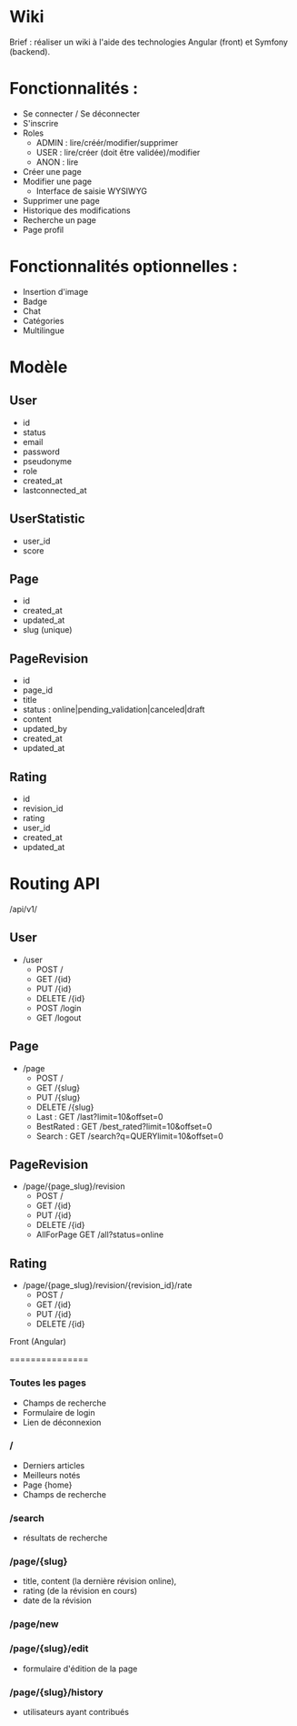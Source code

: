 Wiki
====

Brief : réaliser un wiki à l'aide des technologies Angular (front) et Symfony (backend).

Fonctionnalités :
=================
* Se connecter / Se déconnecter
* S'inscrire
* Roles
  * ADMIN : lire/créér/modifier/supprimer
  * USER : lire/créer (doit être validée)/modifier
  * ANON : lire
* Créer une page
* Modifier une page
  * Interface de saisie WYSIWYG
* Supprimer une page
* Historique des modifications
* Recherche un page
* Page profil

Fonctionnalités optionnelles :
==============================
* Insertion d'image
* Badge
* Chat
* Catégories
* Multilingue

Modèle
======

## User
* id
* status
* email
* password
* pseudonyme
* role
* created_at
* lastconnected_at

## UserStatistic
* user_id
* score

## Page
* id
* created_at
* updated_at
* slug (unique)

## PageRevision
* id
* page_id
* title
* status : online|pending_validation|canceled|draft
* content
* updated_by
* created_at
* updated_at

## Rating
* id
* revision_id
* rating
* user_id
* created_at
* updated_at

Routing API
===========
/api/v1/
## User
  * /user
    * POST /
    * GET /{id}
    * PUT /{id}
    * DELETE /{id}
    * POST /login
    * GET /logout

## Page
  * /page
    * POST /
    * GET /{slug}
    * PUT /{slug}
    * DELETE /{slug}
    * Last : GET /last?limit=10&offset=0
    * BestRated : GET /best_rated?limit=10&offset=0
    * Search : GET /search?q=QUERYlimit=10&offset=0

## PageRevision
  * /page/{page_slug}/revision
    * POST /
    * GET /{id}
    * PUT /{id}
    * DELETE /{id}
    * AllForPage GET /all?status=online

## Rating
* /page/{page_slug}/revision/{revision_id}/rate
    * POST /
    * GET /{id}
    * PUT /{id}
    * DELETE /{id}

Front (Angular)

===============

### Toutes les pages

* Champs de recherche
* Formulaire de login
* Lien de déconnexion

### /
* Derniers articles
* Meilleurs notés
* Page {home}
* Champs de recherche

### /search
* résultats de recherche

### /page/{slug}
* title, content (la dernière révision online),
* rating (de la révision en cours)
* date de la révision

### /page/new
### /page/{slug}/edit
* formulaire d'édition de la page

### /page/{slug}/history
* utilisateurs ayant contribués

